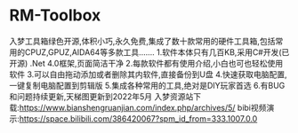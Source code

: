 # RM-Toolbox
入梦工具箱绿色开源,体积小巧,永久免费,集成了数十款常用的硬件工具箱,包括常用的CPUZ,GPUZ,AIDA64等多款工具.......
1.软件本体只有几百KB,采用C#开发(已开源) .Net 4.0框架,页面简洁干净
2.每款软件都有使用介绍,小白也可也轻松使用软件
3.可以自由拖动添加或者删除其内软件,直接备份到U盘
4.快速获取电脑配置,一键复制电脑配置到剪辑版
5.集成各种常用的工具,绝对是DIY玩家首选
6.有BUG和问题持续更新,天梯图更新到2022年5月
入梦资源站下载:https://www.bianshengruanjian.com/index.php/archives/5/
bibi视频演示:https://space.bilibili.com/386420067?spm_id_from=333.1007.0.0

